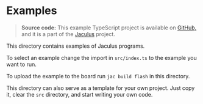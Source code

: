 # Examples

> **Source code:**
> This example TypeScript project is available on [GitHub,](https://github.com/cubicap/Jaculus-esp32/tree/ea24fc8fe9eb9faa86b5b4c071bc489b875c022d/ts-examples) and it is a part of the [Jaculus](https://jaculus.org/) project.

This directory contains examples of Jaculus programs.

To select an example change the import in `src/index.ts` to the example you want to run.

To upload the example to the board run `jac build flash` in this directory.

This directory can also serve as a template for your own project. Just copy it, clear the `src` directory, and start writing your own code.

